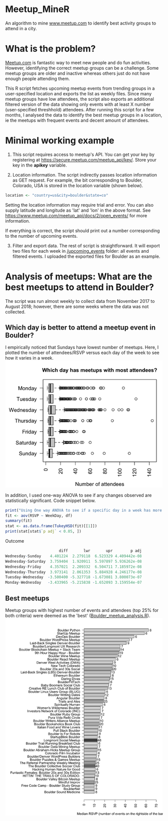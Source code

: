 # Meetup_MineR
An algorithm to mine www.meetup.com to identify best activity groups to attend in a city.

# What is the problem?
[Meetup.com](https://www.meetup.com/) is fantastic way to meet new people and do fun activities. However, identifying the correct meetup groups can be a challenge. Some meetup groups are older and inactive whereas others just do not have enough people attending them. 

This R script fetches upcoming meetup events from trending groups in a user-specified location and exports the list as weekly files. Since many meetup groups have low attendees, the script also exports an additional filtered version of the data showing only events with at least X number (user-specified threshhold) attendees. After running this script for a few months, I analysed the data to identify the best meetup groups in a location, ie the meetups with frequent events and decent amount of attendees.

# Minimal working example

1. This script requires access to meetup's API. You can get your key by registering at https://secure.meetup.com/meetup_api/key/. Store your key in the **apikey** variable.

2. Location information. The script indirectly passes location information as GET request. For example, the bit corresponding to Boulder, Colorado, USA is stored in the location variable (shown below). 
```r
location <- "country=us&city=boulder&state=co"
```
Setting the location information may require trial and error. You can also supply latitude and longitude as 'lat' and 'lon' in the above format. See https://www.meetup.com/meetup_api/docs/2/open_events/ for more information. 

If everything is correct, the script should print out a number corresponding to the number of upcoming events.

3. Filter and export data. The rest of script is straightforward. It will export two files for each week in [/upcoming_events](/upcoming_events) folder: all events and filtered events. I uploaded the exported files for Boulder as an example. 

# Analysis of meetups: What are the best meetups to attend in Boulder? 
The script was run almost weekly to collect data from November 2017 to August 2018; however, there are some weeks where the data was not collected.

## Which day is better to attend a meetup event in Boulder?
I empirically noticed that Sundays have lowest number of meetups. Here, I plotted the number of attendees/RSVP versus each day of the week to see how it varies in a week. 
![](/best_day.png)

In addition, I used one-way ANOVA to see if any changes observed are statistically significant. Code snippet below. 
```r
print("Using One way ANOVA to see if a specific day in a week has more attendees than rest")
fit <- aov(RSVP ~ WeekDay, df)
summary(fit)
stat <- as.data.frame(TukeyHSD(fit)[[1]])
print(stat[stat$`p adj` < 0.05, ])
```
Outcome
```r
                        diff       lwr       upr        p adj
Wednesday-Sunday    4.401224  2.279118  6.523329 4.409442e-08
Wednesday-Saturday  3.759404  1.920911  5.597897 5.936262e-08
Wednesday-Friday    4.357021  2.209332  6.504711 7.185972e-08
Wednesday-Thursday  3.973141  2.061353  5.884928 4.246177e-08
Tuesday-Wednesday  -3.500400 -5.327718 -1.673081 3.800073e-07
Monday-Wednesday   -3.433965 -5.215838 -1.652093 3.159554e-07
```


## Best meetups
Meetup groups with highest number of events and attendees (top 25% for both criteria) were deemed as the 'best' ([Boulder_meetup_analysis.R](/Boulder_meetup_analysis.R)).
![](/best_meetups.png)






